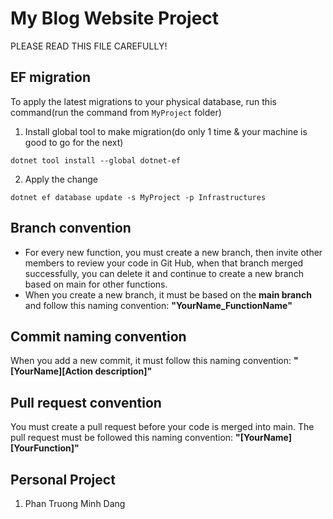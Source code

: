 # My Blog Website Project

PLEASE READ THIS FILE CAREFULLY!

## EF migration

To apply the latest migrations to your physical database, run this command(run the command from `MyProject` folder)

1. Install global tool to make migration(do only 1 time & your machine is good to go for the next)

```
dotnet tool install --global dotnet-ef
```

2. Apply the change

```
dotnet ef database update -s MyProject -p Infrastructures
```

## Branch convention

- For every new function, you must create a new branch, then invite other members to review your code in Git Hub, when that branch merged successfully, you can delete it and continue to create a new branch based on main for other functions.
- When you create a new branch, it must be based on the **main branch** and follow this naming convention:
  **"YourName_FunctionName"**

## Commit naming convention

When you add a new commit, it must follow this naming convention:
**"[YourName][Action description]"**

## Pull request convention

You must create a pull request before your code is merged into main. The pull request must be followed this naming convention:
**"[YourName][YourFunction]"**

## Personal Project

1. Phan Truong Minh Dang
